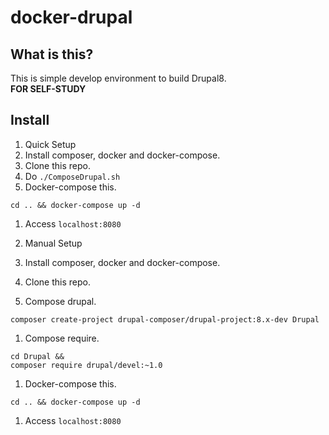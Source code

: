 # docker-drupal

## What is this?

This is simple develop environment to build Drupal8.  
**FOR SELF-STUDY**

## Install

1. Quick Setup
  1. Install composer, docker and docker-compose.
  1. Clone this repo.
  1. Do `./ComposeDrupal.sh`
  1. Docker-compose this.  
  ```
  cd .. && docker-compose up -d
  ```
  1. Access `localhost:8080`

1. Manual Setup
  1. Install composer, docker and docker-compose.
  1. Clone this repo.
  1. Compose drupal.  
  ``` 
  composer create-project drupal-composer/drupal-project:8.x-dev Drupal
  ```  
  1. Compose require.  
  ```
  cd Drupal &&
  composer require drupal/devel:~1.0
  ```
  1. Docker-compose this.  
  ```
  cd .. && docker-compose up -d
  ```
  1. Access `localhost:8080`
